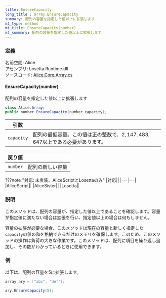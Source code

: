 ```yaml
---
title: EnsureCapacity
long_title : array.EnsureCapacity
summary: 配列の容量を指定した値以上に拡張します
mt_type: method
mt_title: EnsureCapacity(number)
mt_summary: 配列の容量を指定した値以上に拡張します
---
```


### 定義
名前空間: Alice<br/>
アセンブリ: Losetta.Runtime.dll<br/>
ソースコード: [Alice.Core.Array.cs](https://github.com/WSOFT-Project/Losetta/blob/master/Losetta.Runtime/Core/Extension/Alice.Core.Array.cs)

#### EnsureCapacity(number)

配列の容量を指定した値以上に拡張します

```cs title="AliceScript"
class Alice.Array;
public number EnsureCapacity(number capacity);
```

引数||
---|-|
`capacity`|配列の最低容量。この値は正の整数で、$2,147,483,647$以上である必要があります。

戻り値||
---|-|
`number`|配列の新しい容量

???note "対応: 未実装、AliceScriptとLosettaのみ"
    |対応||
    |---|---|
    |AliceScript||
    |AliceSister||
    |Losetta||

### 説明
このメソッドは、配列の容量が、指定した値以上であることを確認します。容量が指定値に満たない場合は拡張を行い、指定値以上の場合は何もしません。

容量の拡張が必要な場合、このメソッドは現在の容量と新しく指定した`capacity`の値の和を格納できるだけのメモリを確保します。このため、このメソッドの操作は負荷の大きな作業です。このメソッドは、配列に項目を繰り返し追加し、その数がわかっているときに使用できます。

### 例
以下は、配列の容量を5に拡張します。

```cs title="AliceScript"
array ary = ["abc", "def"];

ary.EnsureCapacity(5);
```
